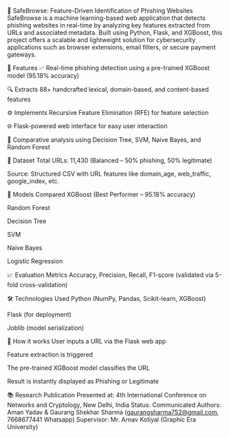 🔐 SafeBrowse: Feature-Driven Identification of Phishing Websites
SafeBrowse is a machine learning-based web application that detects phishing websites in real-time by analyzing key features extracted from URLs and associated metadata. Built using Python, Flask, and XGBoost, this project offers a scalable and lightweight solution for cybersecurity applications such as browser extensions, email filters, or secure payment gateways.

🚀 Features
✅ Real-time phishing detection using a pre-trained XGBoost model (95.18% accuracy)

🔍 Extracts 88+ handcrafted lexical, domain-based, and content-based features

⚙️ Implements Recursive Feature Elimination (RFE) for feature selection

🌐 Flask-powered web interface for easy user interaction

🧠 Comparative analysis using Decision Tree, SVM, Naive Bayes, and Random Forest

📁 Dataset
Total URLs: 11,430 (Balanced – 50% phishing, 50% legitimate)

Source: Structured CSV with URL features like domain_age, web_traffic, google_index, etc.

🧪 Models Compared
XGBoost (Best Performer – 95.18% accuracy)

Random Forest

Decision Tree

SVM

Naive Bayes

Logistic Regression

📈 Evaluation Metrics
Accuracy, Precision, Recall, F1-score (validated via 5-fold cross-validation)

🛠 Technologies Used
Python (NumPy, Pandas, Scikit-learn, XGBoost)

Flask (for deployment)

Joblib (model serialization)

📌 How it works
User inputs a URL via the Flask web app

Feature extraction is triggered

The pre-trained XGBoost model classifies the URL

Result is instantly displayed as Phishing or Legitimate

📚 Research Publication
Presented at: 4th International Conference on Networks and Cryptology, New Delhi, India
Status: Communicated
Authors: Aman Yadav & Gaurang Shekhar Sharma (gaurangsharma752@gmail.com, 7668677441 Whatsapp)
Supervisor: Mr. Arnav Kotiyal (Graphic Era University)
